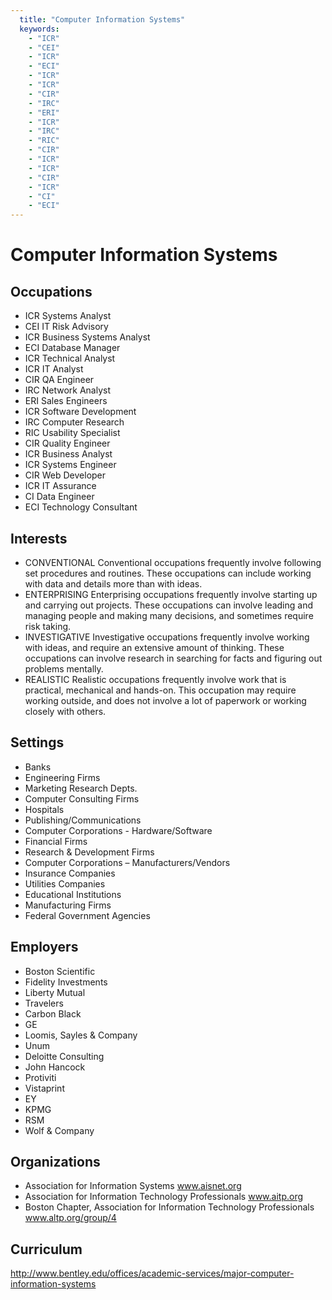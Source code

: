 ```yaml
---
  title: "Computer Information Systems"
  keywords: 
    - "ICR"
    - "CEI"
    - "ICR"
    - "ECI"
    - "ICR"
    - "ICR"
    - "CIR"
    - "IRC"
    - "ERI"
    - "ICR"
    - "IRC"
    - "RIC"
    - "CIR"
    - "ICR"
    - "ICR"
    - "CIR"
    - "ICR"
    - "CI"
    - "ECI"
---
```

# Computer Information Systems

## Occupations


 - ICR
    Systems Analyst
 - CEI
    IT Risk Advisory
 - ICR
    Business Systems Analyst
 - ECI
    Database Manager
 - ICR
    Technical Analyst
 - ICR
    IT Analyst
 - CIR
    QA Engineer
 - IRC
    Network Analyst
 - ERI
    Sales Engineers
 - ICR
    Software Development
 - IRC
    Computer Research
 - RIC
    Usability Specialist
 - CIR
    Quality Engineer
 - ICR
    Business  Analyst
 - ICR
    Systems Engineer
 - CIR
    Web Developer
 - ICR
    IT Assurance
 - CI
    Data Engineer
 - ECI
    Technology Consultant

## Interests


 - CONVENTIONAL
    Conventional occupations frequently involve following set procedures and routines. These occupations can include working with data and details more than with ideas.
 - ENTERPRISING
    Enterprising occupations frequently involve starting up and carrying out projects. These occupations can involve leading and managing people and making many decisions, and sometimes require risk taking.
 - INVESTIGATIVE
    Investigative occupations frequently involve working with ideas, and require an extensive amount of thinking. These occupations can involve research in searching for facts and figuring out problems mentally.
 - REALISTIC
    Realistic occupations frequently involve work that is practical, mechanical and hands-on. This occupation may require working outside, and does not involve a lot of paperwork or working closely with others.

## Settings


 - Banks
 - Engineering Firms
 - Marketing Research Depts.
 - Computer Consulting Firms
 - Hospitals
 - Publishing/Communications
 - Computer Corporations - Hardware/Software   
 - Financial Firms
 - Research & Development Firms
 - Computer Corporations – Manufacturers/Vendors
 - Insurance Companies
 - Utilities Companies
 - Educational Institutions
 - Manufacturing Firms
 - Federal Government Agencies

## Employers


 - Boston Scientific
 - Fidelity Investments
 - Liberty Mutual
 - Travelers
 - Carbon Black
 - GE
 - Loomis, Sayles & Company
 - Unum
 - Deloitte Consulting
 - John Hancock
 - Protiviti
 - Vistaprint
 - EY
 - KPMG
 - RSM
 - Wolf & Company

## Organizations


 - Association for Information Systems
    www.aisnet.org
 - Association for  Information Technology Professionals
    www.aitp.org
 - Boston Chapter, Association for Information Technology Professionals
    www.altp.org/group/4

## Curriculum


http://www.bentley.edu/offices/academic-services/major-computer-information-systems
